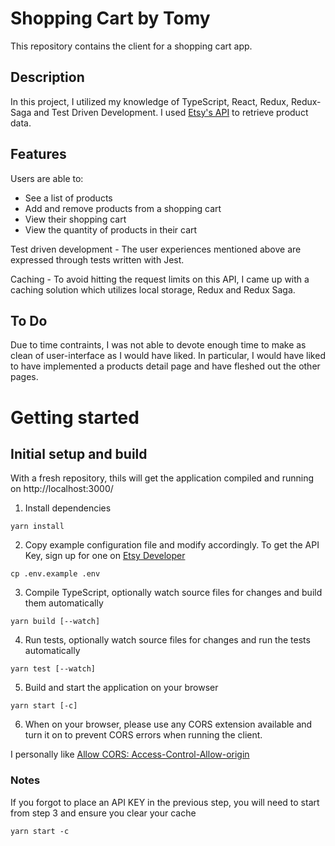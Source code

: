 # Shopping Cart by Tomy

This repository contains the client for a shopping cart app.

## Description

In this project, I utilized my knowledge of TypeScript, React, Redux, Redux-Saga and Test Driven Development.
I used [Etsy's API](https://www.etsy.com/ca/developers) to retrieve product data. 

## Features

Users are able to:
* See a list of products
* Add and remove products from a shopping cart
* View their shopping cart
* View the quantity of products in their cart

Test driven development - 
The user experiences mentioned above are expressed through tests written with Jest.

Caching - 
To avoid hitting the request limits on this API, I came up with a caching solution 
which utilizes local storage, Redux and Redux Saga. 

## To Do

Due to time contraints, I was not able to devote enough time to make as clean of user-interface as I would have liked.
In particular, I would have liked to have implemented a products detail page and have fleshed out the other pages.


# Getting started

## Initial setup and build

With a fresh repository, thils will get the application compiled and running on http://localhost:3000/

1. Install dependencies

```
yarn install
```

2. Copy example configuration file and modify accordingly. To get the API Key, sign up for one on [Etsy Developer](https://www.etsy.com/ca/developers)
```
cp .env.example .env
```

3. Compile TypeScript, optionally watch source files for changes and build them automatically

```
yarn build [--watch]
```

4. Run tests, optionally watch source files for changes and run the tests automatically

```
yarn test [--watch]
```

5. Build and start the application on your browser

```
yarn start [-c]
```

6. When on your browser, please use any CORS extension available and turn it on to prevent CORS errors when running the client. 

I personally like [Allow CORS: Access-Control-Allow-origin](https://mybrowseraddon.com/access-control-allow-origin.html)

### Notes

If you forgot to place an API KEY in the previous step, you will need to start from step 3 and ensure you clear your cache

```
yarn start -c
```
